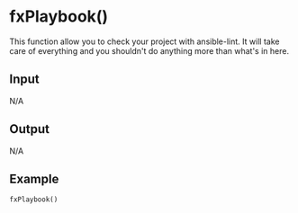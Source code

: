 # fxPlaybook()
This function allow you to check your project with ansible-lint. It will take care of everything and you shouldn't do anything more than what's in here.

## Input
N/A

## Output
N/A

## Example
```
fxPlaybook()
```
